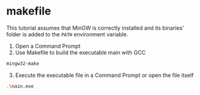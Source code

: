 # makefile

This tutorial assumes that MinGW is correctly installed and its binaries' folder
is added to the `PATH` environment variable.

1. Open a Command Prompt
2. Use Makefile to build the executable main with GCC

```sh
mingw32-make
```

3. Execute the executable file in a Command Prompt or open the file itself

```sh
.\main.exe
```
